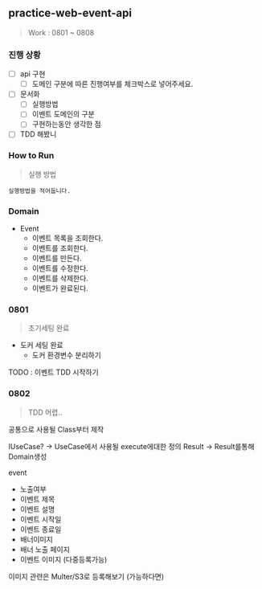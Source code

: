 ## practice-web-event-api

> Work : 0801 ~ 0808

### 진행 상황

- [ ] api 구현
  - [ ] 도메인 구분에 따른 진행여부를 체크박스로 넣어주세요.
- [ ] 문서화
  - [ ] 실행방법
  - [ ] 이벤트 도메인의 구분
  - [ ] 구현하는동안 생각한 점
- [ ] TDD 해봤니

### How to Run

> 실행 방법

`실행방법을 적어둡니다.`

### Domain

- Event
  - 이벤트 목록을 조회한다.
  - 이벤트를 조회한다.
  - 이벤트를 만든다.
  - 이벤트를 수정한다.
  - 이벤트를 삭제한다.
  - 이벤트가 완료된다.

### 0801

> 초기세팅 완료

- 도커 세팅 완료
  - 도커 환경변수 분리하기

TODO : 이벤트 TDD 시작하기

### 0802

> TDD 어렵..

공통으로 사용될 Class부터 제작

IUseCase? -> UseCase에서 사용될 execute에대한 정의
Result -> Result를통해 Domain생성


event 
- 노출여부
- 이벤트 제목
- 이벤트 설명
- 이벤트 시작일 
- 이벤트 종료일
- 배너이미지
- 배너 노출 페이지
- 이벤트 이미지 (다중등록가능)

이미지 관련은 Multer/S3로 등록해보기 (가능하다면)

